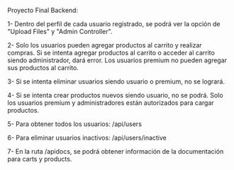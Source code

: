 Proyecto Final Backend:

1- Dentro del perfil de cada usuario registrado, se podrá ver la opción de "Upload Files" y "Admin Controller".

2- Solo los usuarios pueden agregar productos al carrito y realizar compras. Si se intenta agregar productos al carrito o acceder al carrito siendo administrador, dará error. Los usuarios premium no pueden agregar sus productos al carrito.

3- Si se intenta eliminar usuarios siendo usuario o premium, no se logrará.

4- Si se intenta crear productos nuevos siendo usuario, no se podrá. Solo los usuarios premium y administradores están autorizados para cargar productos.

5- Para obtener todos los usuarios: /api/users

6- Para eliminar usuarios inactivos: /api/users/inactive

7- En la ruta /apidocs, se podrá obtener información de la documentación para carts y products.